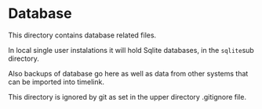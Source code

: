 # Database

This directory contains database related files.

In local single user instalations it will hold Sqlite databases, in the `sqlite`sub directory.

Also backups of database go here as well as  data from other systems that can be imported into timelink.

This directory is ignored by git as set in the upper directory .gitignore file.